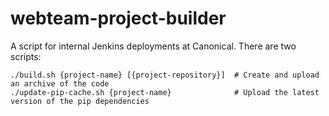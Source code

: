 # webteam-project-builder

A script for internal Jenkins deployments at Canonical. There are two scripts:

```
./build.sh {project-name} [{project-repository}]  # Create and upload an archive of the code
./update-pip-cache.sh {project-name}              # Upload the latest version of the pip dependencies
```
